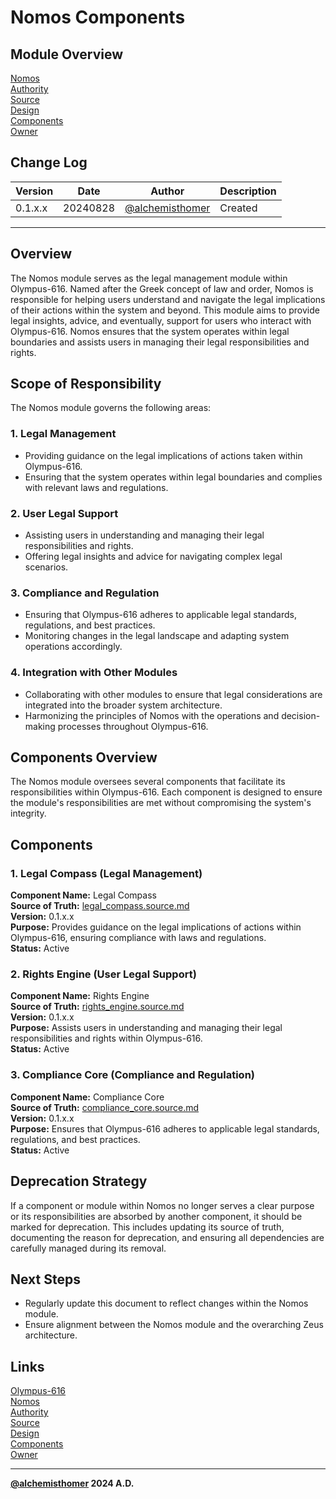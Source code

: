 # Nomos Components

## Module Overview
[Nomos](README.md)  
[Authority](../zeus/zeus.components.md)  
[Source](nomos.source.md)  
[Design](nomos.design.md)  
[Components](nomos.components.md)  
[Owner](https://github.com/alchemisthomer)  

## Change Log

| Version   | Date       | Author                                                   | Description   |
|-----------|------------|----------------------------------------------------------|---------------|
| 0.1.x.x   | 20240828   | [@alchemisthomer](https://github.com/alchemisthomer)     | Created       

---

## Overview

The Nomos module serves as the legal management module within Olympus-616. Named after the Greek concept of law and order, Nomos is responsible for helping users understand and navigate the legal implications of their actions within the system and beyond. This module aims to provide legal insights, advice, and eventually, support for users who interact with Olympus-616. Nomos ensures that the system operates within legal boundaries and assists users in managing their legal responsibilities and rights.

## Scope of Responsibility

The Nomos module governs the following areas:

### 1. **Legal Management**
   - Providing guidance on the legal implications of actions taken within Olympus-616.
   - Ensuring that the system operates within legal boundaries and complies with relevant laws and regulations.

### 2. **User Legal Support**
   - Assisting users in understanding and managing their legal responsibilities and rights.
   - Offering legal insights and advice for navigating complex legal scenarios.

### 3. **Compliance and Regulation**
   - Ensuring that Olympus-616 adheres to applicable legal standards, regulations, and best practices.
   - Monitoring changes in the legal landscape and adapting system operations accordingly.

### 4. **Integration with Other Modules**
   - Collaborating with other modules to ensure that legal considerations are integrated into the broader system architecture.
   - Harmonizing the principles of Nomos with the operations and decision-making processes throughout Olympus-616.

## Components Overview

The Nomos module oversees several components that facilitate its responsibilities within Olympus-616. Each component is designed to ensure the module's responsibilities are met without compromising the system's integrity.

## Components

### 1. Legal Compass (Legal Management)
   **Component Name:** Legal Compass  
   **Source of Truth:** [legal_compass.source.md](../nomos/legal_compass.source.md)  
   **Version:** 0.1.x.x  
   **Purpose:** Provides guidance on the legal implications of actions within Olympus-616, ensuring compliance with laws and regulations.  
   **Status:** Active

### 2. Rights Engine (User Legal Support)
   **Component Name:** Rights Engine  
   **Source of Truth:** [rights_engine.source.md](../nomos/rights_engine.source.md)  
   **Version:** 0.1.x.x  
   **Purpose:** Assists users in understanding and managing their legal responsibilities and rights within Olympus-616.  
   **Status:** Active

### 3. Compliance Core (Compliance and Regulation)
   **Component Name:** Compliance Core  
   **Source of Truth:** [compliance_core.source.md](../nomos/compliance_core.source.md)  
   **Version:** 0.1.x.x  
   **Purpose:** Ensures that Olympus-616 adheres to applicable legal standards, regulations, and best practices.  
   **Status:** Active

## Deprecation Strategy

If a component or module within Nomos no longer serves a clear purpose or its responsibilities are absorbed by another component, it should be marked for deprecation. This includes updating its source of truth, documenting the reason for deprecation, and ensuring all dependencies are carefully managed during its removal.

## Next Steps

- Regularly update this document to reflect changes within the Nomos module.
- Ensure alignment between the Nomos module and the overarching Zeus architecture.

## Links
[Olympus-616](../../README.md)  
[Nomos](README.md)  
[Authority](https://github.com/alchemisthomer)  
[Source](nomos.source.md)  
[Design](nomos.design.md)  
[Components](nomos.components.md)  
[Owner](https://github.com/alchemisthomer)
***
**[@alchemisthomer](https://github.com/alchemisthomer)
2024 A.D.**

